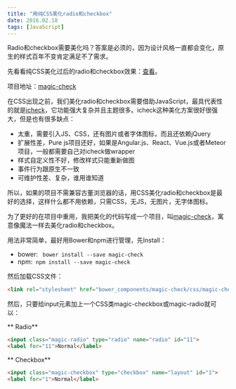 ```yaml
---
title: "用纯CSS美化radio和checkbox"
date: 2016.02.18
tags: [JavaScript]
---
```


Radio和checkbox需要美化吗？答案是必须的，因为设计风格一直都会变化，原生的样式百年不变肯定满足不了需求。

先看看纯CSS美化过后的radio和checkbox效果：[查看](http://forsigner.com/magic-check/)。

项目地址：[magic-check](https://github.com/forsigner/magic-check)

在CSS出现之前，我们美化radio和checkbox需要借助JavaScript，最具代表性的就是[icheck](https://github.com/fronteed/icheck)，它功能强大复杂并且主题很多。icheck这种美化方案很好很强大，但是也有很多缺点：

- 太重，需要引入JS、CSS，还有图片或者字体图标，而且还依赖jQuery
- 扩展性差，Pure js项目还好，如果是Angular.js、React、Vue.js或者Meteor项目，一般都需要自己对icheck做wrapper
- 样式自定义性不好，修改样式只能重新做图
- 事件行为跟原生不一致
- 可维护性差、复杂，谁用谁知道

所以，如果的项目不需兼容古董浏览器的话，用CSS美化radio和checkbox是最好的选择，这样什么都不用依赖，只需CSS，无JS，无图片，无字体图标。

为了更好的在项目中重用，我把美化的代码写成一个项目，叫[magic-check](https://github.com/forsigner/magic-check)，寓意像魔法一样去美化radio和checkbox。

用法非常简单，最好用Bower和npm进行管理，先Install：

- bower: ``` bower install --save magic-check```
- npm:  ```npm install --save magic-check```

然后加载CSS文件：

```html
<link rel="stylesheet" href="bower_components/magic-check/css/magic-check.css">
```
然后，只要给input元素加上一个CSS类magic-checkbox或magic-radio就可以：

** Radio**

```html
<input class="magic-radio" type="radio" name="radio" id="11">
<label for="11">Normal</label>
```

** Checkbox**

``` html
<input class="magic-checkbox" type="checkbox" name="layout" id="1">
<label for="1">Normal</label>
```

